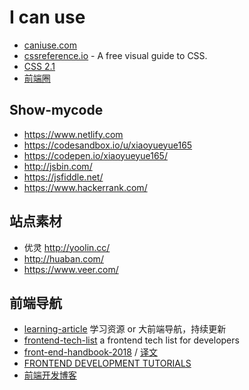# I can use

- [caniuse.com](http://caniuse.com/)
- [cssreference.io](https://cssreference.io/) - A free visual guide to CSS.
- [CSS 2.1](http://www.ayqy.net/doc/css2-1/cover.html)
- [前端圈](https://fequan.com/)

## Show-mycode

- https://www.netlify.com
- https://codesandbox.io/u/xiaoyueyue165
- https://codepen.io/xiaoyueyue165/
- http://jsbin.com/
- https://jsfiddle.net/
- https://www.hackerrank.com/

## 站点素材

- 优灵 http://yoolin.cc/
- http://huaban.com/
- https://www.veer.com/

## 前端导航

- [learning-article](https://github.com/webproblem/learning-article) 学习资源 or 大前端导航，持续更新
- [frontend-tech-list](https://github.com/alienzhou/frontend-tech-list) a frontend tech list for developers
- [front-end-handbook-2018](https://github.com/FrontendMasters/front-end-handbook-2018) / [译文](https://github.com/xitu/front-end-handbook-2018)
- [FRONTEND DEVELOPMENT TUTORIALS](https://flaviocopes.com/)
- [前端开发博客](http://caibaojian.com/)


